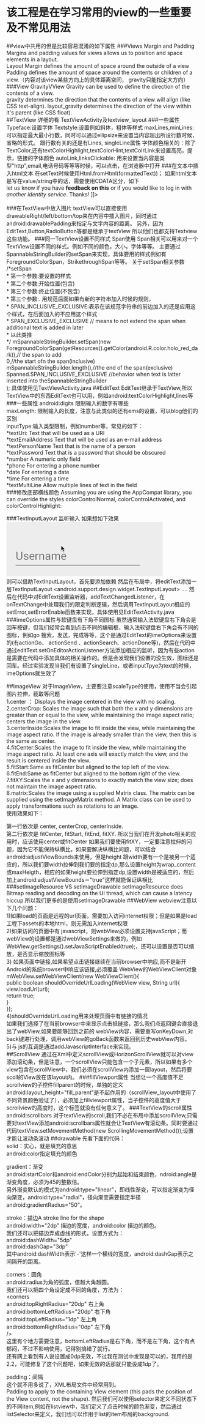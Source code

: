 # 该工程是在学习常用的view的一些重要及不常见用法
##view中共用的但是比较容易混淆的如下属性
###Views Margin and Padding
Margins and padding values for views allows us to position and space elements in a layout.  
Layout Margin defines the amount of space around the outside of a view  
Padding defines the amount of space around the contents or children of a view.（内容对该view某些方向上的具体距离空间， gravity只能指定大方向）
###View GravityVView
Gravity can be used to define the direction of the contents of a view.  
gravity determines the direction that the contents of a view will align (like CSS text-align). 
layout_gravity determines the direction of the view within it's parent (like CSS float).  
##TextView
详细的看 TextViewActivity及textview_layout
###一些属性
Typeface:设置字体
Textstyle:设置例如斜体，粗体等样式
maxLines,minLines:可以指定最大最小行数，同时可以通过ellipsize来设置当内容超出所设行数时候，省略的形式。
跟行数有关的还是有Lines, singleLine属性
字体颜色相关的：除了TextColor,还有textColorHighlight,textColorHint,textColrLink来设置高亮，提示，链接的字体颜色
autoLink,linksClickable: 用来设置当内容是类型"http",email,电话号码等等等时候，可以点击，在浏览器中打开
###在文本中插入html文本
在setText时候使用Html.fromHtml(formattedText))；
如果html文本是写在value/string中的话，需要使用CDATA区分，如下
<string name="htmlFormattedText">   
    <![CDATA[   
        Please <a href="http://highlight.com">let us know</a> if you have <b>feedback on this</b> or if     
        you would like to log in with <i>another identity service</i>. Thanks!      
    ]]>   
</string>   
###在TextView中放入图片
textView可以直接使用drawableRight/left/bottom/top来在内容中插入图片，同时通过android:drawablePadding来指定与文字内容的距离。
另外，因为EditText,Button,RadioButton等都是继承于textView 所以他们也都支持Textview这些功能。
###同一TextView设置不同样式  Span使用
Span相关可以用来对一个TextView设置不同的样式。例如不同的颜色，大小，字体等等。
主要通过SpannableStringBuilder的setSpan来实现，具体要用的样式例如有ForegroundColorSpan，StrikethroughSpan等等。
关于setSpan相关参数
 /*setSpan    
         * 第一个参数:要设置的样式    
         * 第二个参数:开始位置(包含)    
         * 第三个参数:终止位置(不包含)    
         * 第三个参数:. 用规范后面如果有新的字符串加入时候的规则，    
         * SPAN_INCLUSIVE_EXCLUSIVE:表示在该规范字符串的前边加入的还是应用这个样式，在后面加入的不应用这个样式    
         * SPAN_EXCLUSIVE_EXCLUSIVE  // means to not extend the span when additional text is added in later   
         * 以此类推   
         */
        mSpannableStringBuilder.setSpan(new ForegroundColorSpan(getResources().getColor(android.R.color.holo_red_dark)),// the span to add    
                                        0,//the start ofn the span(inclusive)   
                                        mSpannableStringBuilder.length(),//the end of the span(exclusive)   
                                        Spanned.SPAN_INCLUSIVE_EXCLUSIVE  //behavior when text is latter inserted into theSpannableStringBuilder    
                ); 
具体使用见TextViewActivity.java
##EditText
EditText继承于TextView,所以TextView中的东西EditText也可以用，例如android:textColorHighlight,lines等
###一些属性
android:digits 限制输入的数字有哪些     
maxLength: 限制输入的长度，注意与此类似的还有ems的设置，可以blog他们的区别      
inputType:输入类型限制，例如number等，常见的如下：            
*textUri: Text that will be used as a URI     
*textEmailAddress	Text that will be used as an e-mail address     
*textPersonName	    Text that is the name of a person       
*textPassword	    Text that is a password that should be obscured     
*number	            A numeric only field        
*phone	            For entering a phone number     
*date	            For entering a date     
*time	            For entering a time     
*textMultiLine	    Allow multiple lines of text in the field       
###修改底部横线颜色
Assuming you are using the AppCompat library, you can override the styles colorControlNormal,        colorControlActivated, and colorControlHighlight:       
    
<style name="Theme.App.Base" parent="Theme.AppCompat.Light.DarkActionBar">      
    <item name="colorControlNormal">#d32f2f</item>      
    <item name="colorControlActivated">#ff5722</item>       
    <item name="colorControlHighlight">#f44336</item>       
</style>        
###TextInputLayout 监听输入
如果想如下效果      
![](https://github.com/franlisa/ViewsTest/blob/master/app/UM7NmiK.gif)     
则可以借助TextInputLayout，首先要添加依赖
然后在布局中，将editText添加一层TextInputLayout
<android.support.design.widget.TextInputLayout>
....
然后在代码中对EditText设置监听器，addTextChangedListener，在onTextChange中处理我们的限定判断逻辑，然后调用TextInputLayout相应的setError,setErrorEnable函数来实现，具体使用见EditTextActivity.java
###imeOptions属性与软键盘有下角不同图标
虽然通常输入法软键盘右下角会是回车按键，但我们经常会看到点击不同的编辑框，输入法软键盘右下角会有不同的图标，例如go 搜索，发送，完成等等，这个是通过EditText的imeOptions来设置的(有actionGo、 actionSend 、actionSearch、actionDone等)，然后在代码中通过editText.setOnEditorActionListener方法添加相应的监听，因为有些action是需要在代码中添加具体的相关操作的。但是会发现我们设置的没生效，图标还是回车。经过实验发现当我们有设置了singleLine，或者inputTpye为text的时候，imeOptions就生效了

##ImageView 
对于ImageView，主要要注意scaleType的使用，使用不当会引起图片拉伸，截取等问题        
1.center ： Displays the image centered in the view with no scaling.        
2.centerCrop: Scales the image such that both the x and y dimensions are greater than or equal to the   view, while maintaining the image aspect ratio; centers the image in the view.        
3.centerInside:Scales the image to fit inside the view, while maintaining the image aspect ratio. If the image is already smaller than the view, then this is the same as center.        
4.fitCenter:Scales the image to fit inside the view, while maintaining the image aspect ratio. At least one axis will exactly match the view, and the result is centered inside the view.       
5.fitStart:Same as fitCenter but aligned to the top left of the view.      
6.fitEnd:Same as fitCenter but aligned to the bottom right of the view.      
7.fitXY:Scales the x and y dimensions to exactly match the view size; does not maintain the image aspect ratio.      
8.matrix:Scales the image using a supplied Matrix class. The matrix can be supplied using the setImageMatrix method. A Matrix class can be used to apply transformations such as rotations to an image.     
使用效果如下：

第一行依次是  center, centerCrop, centerInside.     
第二行依次是  fitCenter, fitStart, fitEnd, fitXY.
所以当我们在开发photo相关的应用时，应该使用center或fitCenter
如果我们要使用fitXY，一定要注意拉伸的问题，因为它不能保持纵横比，如果要解决纵横比问题，可以结合android:adjustViewBounds来使用，但是height 跟width要有一个是被另一个适应的，所以我们要width拉伸到我们要的指定dp,那么设置height为wrap_content或maxHeigth，相应的如果height要拉伸到指定dp,设置width是被适应的，然后加上android:adjustViewBounds＝"true"这样就能保证纵横比
###setImageResource VS setImageDrawable
 setImageResource does Bitmap reading and decoding on the UI thread, which can cause a latency hiccup.所以我们更多的是使用setImageDrawable
##WebView
 webview注意以下几个问题：		
 1)如果load的页面是远程的url页面，需要加入访问internet权限；但是如果是load工程下assets的本地html，则无需加入internet权限		
 2)如果访问的页面中有 javascript，则webView必须设置支持javaScript；而webView的设置都是通过webViewSettings来做的，例如WebView.getSettings().setJavaScriptEnabled(true);，还可以设置是否可以缩放，是否显示缩放图标等	
 3) 如果页面中链接,如果希望点击链接继续在当前browser中响应,而不是新开Android的系统browser中响应该链接,必须覆盖 WebView的WebViewClient对象		     
mWebView.setWebViewClient(new WebViewClient(){      
	public boolean shouldOverrideUrlLoading(WebView view, String url){      
		view.loadUrl(url);      
		return true;        
	}          
});     
4)shouldOverrideUrlLoading用来处理页面中有链接的情况		
如果我们选择了在当前browser中来显示点击抵链接，那么我们点返回键会直接退出了webView,如果要能够回到之前的	
webView内容，需要重写onKeyDown,对back键进行处理，调用webView的goBack函数来返回到历史webView内容。	
5)与 js的互调是通过addJavascriptInterface来实现。		
##ScrollView
通过在Xml中定义scrollView或HorizonScrollView就可以对view添加滚动条，但是注意，一个scrollView只能包含一个子元素，所以如果有多个view包含在scrollView中，我们必须在scrollView内添加一层layout，然后将要scoll的View放在该layout内。
###fillViewport属性
当想让一个高度值不足scrollview的子控件fillparent的时候，单独的定义android:layout_height="fill_parent"是不起作用的（scrollView_layout中使用了不同背景颜色验证了），必须加上fillviewport属性，当子控件的高度值大于scrollview的高度时，这个标签就没有任何意义了。
###TextView的scroll属性android:scrollbars
对于textView的scroll,我们不必在布局中添加scrollVIew,只需要对textView添加android:scrollbars属性就会让TextView有滚动条。同时要通过代码textView.setMovementMethod(new ScrollingMovementMethod());设置才能让滚动条滚动
##drawable
先看下面的代码：		
		 <shape>
            <!-- 实心 -->
		            <solid android:color="#ff9d77"/>
            <!-- 渐变 -->
		            <gradient
        		        android:startColor="#ff8c00"
        		     android:endColor="#FFFFFF"
        		     android:angle="270" />
            <!-- 描边 -->
        		 <stroke
        		  android:width="2dp"
        		  android:color="#dcdcdc" />
            <!-- 圆角 -->
        		  <corners
        		   android:radius="2dp" />
            		<padding
        		  android:left="10dp"
        		  android:top="10dp"
        		  android:right="10dp"
        		 android:bottom="10dp" />
		 </shape>
solid：实心，就是填充的意思		
android:color指定填充的颜色		
		
gradient：渐变		
android:startColor和android:endColor分别为起始和结束颜色，ndroid:angle是渐变角度，必须为45的整数倍。	
另外渐变默认的模式为android:type="linear"，即线性渐变，可以指定渐变为径向渐变，android:type="radial"，径向渐变需要指定半径android:gradientRadius="50"。		

stroke：描边A stroke line for the shape		
android:width="2dp" 描边的宽度，android:color 描边的颜色。		
我们还可以把描边弄成虚线的形式，设置方式为：		
android:dashWidth="5dp" 			
android:dashGap="3dp"		
其中android:dashWidth表示'-'这样一个横线的宽度，android:dashGap表示之间隔开的距离。		


corners：圆角		
android:radius为角的弧度，值越大角越圆。		
我们还可以把四个角设定成不同的角度，方法为：		
<corners 		
        android:topRightRadius="20dp"    右上角		
        android:bottomLeftRadius="20dp"    右下角		
        android:topLeftRadius="1dp"    左上角		
        android:bottomRightRadius="0dp"    左下角		
 />		
这里有个地方需要注意，bottomLeftRadius是右下角，而不是左下角，这个有点郁闷，不过不影响使用，记得别搞错了就行。		
还有网上看到有人说设置成0dp无效，不过我在测试中发现是可以的，我用的是2.2，可能修复了这个问题吧，如果无效的话那就只能设成1dp了。		

padding：间隔		
这个就不用多说了，XML布局文件中经常用到。		
Padding to apply to the containing View element (this pads the position of the View content, not the shape).	然后我们可以使用selector来定义不同状态下的不同item,例如在listview中，我们定义了点击时候的颜色渐变，然后通过listSelector来定义，我们也可以作用于list的item布局的background.




















 
 





